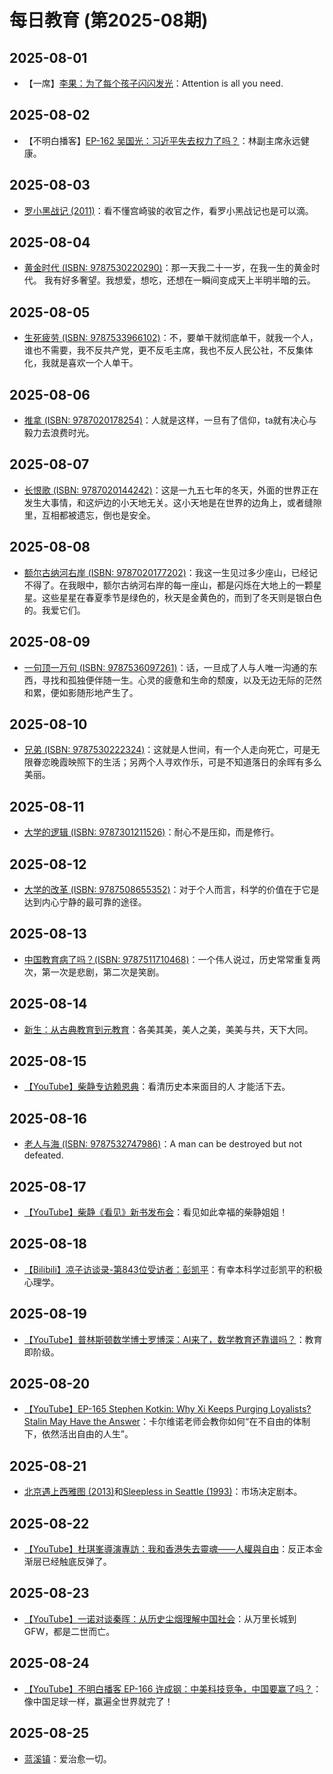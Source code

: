 # 每日教育 (第2025-08期)

## 2025-08-01

- 【一席】[李果：为了每个孩子闪闪发光](https://youtu.be/WDx_KlEwmTI)：Attention is all you need.

## 2025-08-02

- 【不明白播客】[EP-162 吴国光：习近平失去权力了吗？](https://youtu.be/j82i6BU05P8)：林副主席永远健康。

## 2025-08-03

- [罗小黑战记 (2011)](https://movie.douban.com/subject/10477598/)：看不懂宫崎骏的收官之作，看罗小黑战记也是可以滴。

## 2025-08-04

- [黄金时代 (ISBN: 9787530220290)](https://book.douban.com/subject/34947576/)：那一天我二十一岁，在我一生的黄金时代。 我有好多奢望。我想爱，想吃，还想在一瞬间变成天上半明半暗的云。

## 2025-08-05

- [生死疲劳 (ISBN: 9787533966102)](https://book.douban.com/subject/35587028/)：不，要单干就彻底单干，就我一个人，谁也不需要，我不反共产党，更不反毛主席，我也不反人民公社，不反集体化，我就是喜欢一个人单干。

## 2025-08-06

- [推拿 (ISBN: 9787020178254)](https://book.douban.com/subject/36292490/)：人就是这样，一旦有了信仰，ta就有决心与毅力去浪费时光。

## 2025-08-07

- [长恨歌 (ISBN: 9787020144242)](https://book.douban.com/subject/30277172/)：这是一九五七年的冬天，外面的世界正在发生大事情，和这炉边的小天地无关。这小天地是在世界的边角上，或者缝隙里，互相都被遗忘，倒也是安全。

## 2025-08-08

- [额尔古纳河右岸 (ISBN: 9787020177202)](https://book.douban.com/subject/36222072/)：我这一生见过多少座山，已经记不得了。在我眼中，额尔古纳河右岸的每一座山，都是闪烁在大地上的一颗星星。这些星星在春夏季节是绿色的，秋天是金黄色的，而到了冬天则是银白色的。我爱它们。

## 2025-08-09

- [一句顶一万句 (ISBN: 9787536097261)](https://book.douban.com/subject/36062390/)：话，一旦成了人与人唯一沟通的东西，寻找和孤独便伴随一生。心灵的疲惫和生命的颓废，以及无边无际的茫然和累，便如影随形地产生了。

## 2025-08-10

- [兄弟 (ISBN: 9787530222324)](https://book.douban.com/subject/35907578/)：这就是人世间，有一个人走向死亡，可是无限眷恋晚霞映照下的生活；另两个人寻欢作乐，可是不知道落日的余晖有多么美丽。

## 2025-08-11

- [大学的逻辑 (ISBN: 9787301211526)](https://book.douban.com/subject/19898857/)：耐心不是压抑，而是修行。

## 2025-08-12

- [大学的改革 (ISBN: 9787508655352)](https://book.douban.com/subject/26883452/)：对于个人而言，科学的价值在于它是达到内心宁静的最可靠的途径。

## 2025-08-13

- [中国教育病了吗？(ISBN: 9787511710468)](https://book.douban.com/subject/7047032/)：一个伟人说过，历史常常重复两次，第一次是悲剧，第二次是笑剧。

## 2025-08-14

- [新生：从古典教育到元教育](https://github.com/harvey-1au/rebirth-public)：各美其美，美人之美，美美与共，天下大同。

## 2025-08-15

- [【YouTube】柴静专访赖恩典](https://youtu.be/Bxwx9D8NyeA)：看清历史本来面目的人 才能活下去。

## 2025-08-16

- [老人与海 (ISBN: 9787532747986)](https://book.douban.com/subject/3815129/)：A man can be destroyed but not defeated.

## 2025-08-17

- [【YouTube】柴静《看见》新书发布会](https://youtu.be/Ey4oeGWPtnc)：看见如此幸福的柴静姐姐！

## 2025-08-18

- [【Bilibili】凉子访谈录-第843位受访者：彭凯平](https://www.bilibili.com/video/BV1dwtHzBEjN/)：有幸本科学过彭凯平的积极心理学。

## 2025-08-19

- [【YouTube】普林斯顿数学博士罗博深：AI来了，数学教育还靠谱吗？](https://youtu.be/S3fDMxOWyOw)：教育即阶级。

## 2025-08-20

- [【YouTube】EP-165 Stephen Kotkin: Why Xi Keeps Purging Loyalists? Stalin May Have the Answer](https://youtu.be/WMb7y1JIgUA)：卡尔维诺老师会教你如何“在不自由的体制下，依然活出自由的人生”。

## 2025-08-21

- [北京遇上西雅图 (2013)](https://movie.douban.com/subject/10574468/)和[Sleepless in Seattle (1993)](https://movie.douban.com/subject/1298128/)：市场决定剧本。

## 2025-08-22

- [【YouTube】杜琪峯導演專訪：我和香港失去靈魂——人權與自由](https://youtu.be/SvqZc7S9D24)：反正本金渐层已经触底反弹了。

## 2025-08-23

- [【YouTube】一诺对谈秦晖：从历史尘烟理解中国社会](https://youtu.be/pNxAGqeRRww)：从万里长城到GFW，都是二世而亡。

## 2025-08-24

- [【YouTube】不明白播客 EP-166 许成钢：中美科技竞争，中国要赢了吗？](https://youtu.be/UgK4iR5lz4c)：像中国足球一样，赢遍全世界就完了！

## 2025-08-25

- [蓝溪镇](https://book.douban.com/subject/35034666/)：爱治愈一切。

